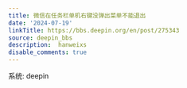 ```yaml
---
title: 微信在任务栏单机右键没弹出菜单不能退出
date: '2024-07-19'
linkTitle: https://bbs.deepin.org/en/post/275343
source: deepin_bbs
description:  hanweixs 
disable_comments: true
---
```

系统: deepin
